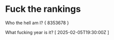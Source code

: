 # Fuck the rankings

Who the hell am I?
{ 8353678 }

What fucking year is it?
[ 2025-02-05T19:30:00Z ]
